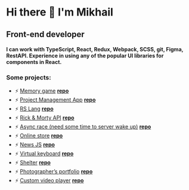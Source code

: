 # Hi there 👋 I'm Mikhail
## Front-end developer
#### I can work with TypeScript, React, Redux, Webpack, SCSS, git, Figma, RestAPI. Experience in using any of the popular UI libraries for components in React.

### Some projects:
- ⚡ [Memory game](https://nos64-memory-game.netlify.app) [**repo**](https://github.com/nos64/memory-game-react)
- ⚡ [Project Management App](https://rss-project-management-app.netlify.app/) [**repo**](https://github.com/nos64/task-manager_clone)
- ⚡ [RS Lang](https://nos64-rslang.netlify.app/) [**repo**](https://github.com/nos64/rs-lang)
- ⚡ [Rick & Morty API](https://nos64-module06.netlify.app/) [**repo**](https://github.com/nos64/rss_react-clone/tree/module06/first-app)
- ⚡ [Async race (need some time to server wake up)](https://nos64.github.io/rs_asinc-race/dist/) [**repo**](https://github.com/nos64/rs_asinc-race)
- ⚡ [Online store](https://nos64.github.io/rs_online-store/dist/) [**repo**](https://github.com/nos64/rs_online-store)
- ⚡ [News JS](https://nos64-migration-to-ts.netlify.app/) [**repo**](https://github.com/nos64/migrationToTypeScript)
- ⚡ [Virtual keyboard](https://github.com/nos64/virtual-keyboard/tree/develop) [**repo**](https://nos64.github.io/virtual-keyboard/src/)
- ⚡ [Shelter](https://nos64.github.io/shelter/pages/main/) [**repo**](https://github.com/nos64/shelter)
- ⚡ [Photographer’s portfolio](https://nos64.github.io/portfolio/) [**repo**](https://github.com/nos64/portfolio)
- ⚡ [Custom video player](https://nos64.github.io/custom-video/) [**repo**](https://github.com/nos64/custom-video)


